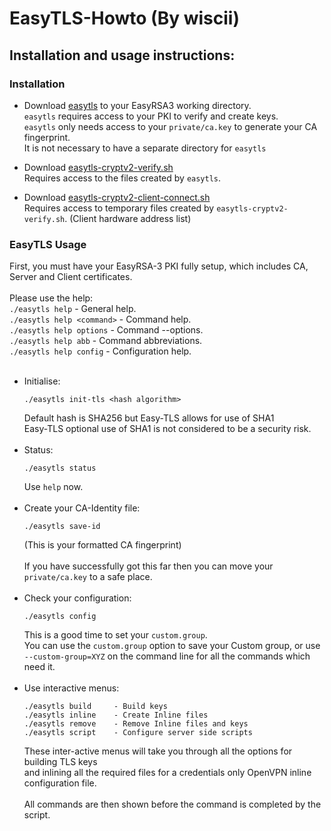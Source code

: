 # EasyTLS-Howto (By wiscii)

## Installation and usage instructions:

### Installation

* Download [easytls](https://github.com/TinCanTech/easy-tls/blob/master/easytls) to your EasyRSA3 working directory.<br>
 `easytls` requires access to your PKI to verify and create keys.<br>
 `easytls` only needs access to your `private/ca.key` to generate your CA fingerprint.<br>
 It is not necessary to have a separate directory for `easytls`<br>

* Download [easytls-cryptv2-verify.sh](https://github.com/TinCanTech/easy-tls/blob/master/easytls-cryptv2-verify.sh)<br>
  Requires access to the files created by `easytls`.<br>

* Download [easytls-cryptv2-client-connect.sh](https://github.com/TinCanTech/easy-tls/blob/master/easytls-cryptv2-client-connect.sh)<br>
  Requires access to temporary files created by `easytls-cryptv2-verify.sh`. (Client hardware address list)<br>

### EasyTLS Usage

First, you must have your EasyRSA-3 PKI fully setup, which includes CA, Server and Client certificates.<br>
<br>
Please use the help:<br>
  `./easytls help` - General help.<br>
  `./easytls help <command>` - Command help.<br>
  `./easytls help options` - Command --options.<br>
  `./easytls help abb` - Command abbreviations.<br>
  `./easytls help config` - Configuration help.<br>
  <br>
* Initialise:
  ```
  ./easytls init-tls <hash algorithm>
  ```
  Default hash is SHA256 but Easy-TLS allows for use of SHA1<br>
  Easy-TLS optional use of SHA1 is not considered to be a security risk.<br>
  <br>
* Status:
  ```
  ./easytls status
  ```
  Use `help` now.<br>
  <br>
* Create your CA-Identity file:
  ```
  ./easytls save-id
  ```
  (This is your formatted CA fingerprint)<br>
  <br>
  If you have successfully got this far then you can move your `private/ca.key` to a safe place. <br>
  <br>
* Check your configuration:
  ```
  ./easytls config
  ```
  This is a good time to set your `custom.group`.<br>
  You can use the `custom.group` option to save your Custom group, or use<br>
  `--custom-group=XYZ` on the command line for all the commands which need it.<br>
  <br>
* Use interactive menus:
  ```
  ./easytls build     - Build keys
  ./easytls inline    - Create Inline files
  ./easytls remove    - Remove Inline files and keys
  ./easytls script    - Configure server side scripts
  ```
  These inter-active menus will take you through all the options for building TLS keys<br>
  and inlining all the required files for a credentials only OpenVPN inline configuration file.<br>
  <br>
  All commands are then shown before the command is completed by the script.

